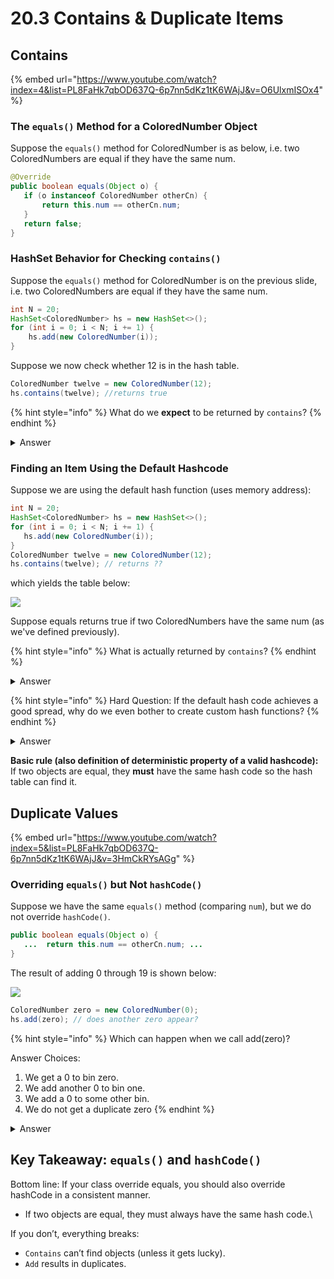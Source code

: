 # 20.3 Contains & Duplicate Items

## Contains

{% embed url="https://www.youtube.com/watch?index=4&list=PL8FaHk7qbOD637Q-6p7nn5dKz1tK6WAjJ&v=O6UlxmISOx4" %}

### The `equals()` Method for a ColoredNumber Object

Suppose the `equals()` method for ColoredNumber is as below, i.e. two ColoredNumbers are equal if they have the same num.

```java
@Override
public boolean equals(Object o) {
   if (o instanceof ColoredNumber otherCn) {
       return this.num == otherCn.num;
   }
   return false;
}
```

### HashSet Behavior for Checking `contains()`

Suppose the `equals()` method for ColoredNumber is on the previous slide, i.e. two ColoredNumbers are equal if they have the same num.&#x20;

```java
int N = 20;
HashSet<ColoredNumber> hs = new HashSet<>();
for (int i = 0; i < N; i += 1) {
    hs.add(new ColoredNumber(i));
}
```

Suppose we now check whether 12 is in the hash table.

```java
ColoredNumber twelve = new ColoredNumber(12);
hs.contains(twelve); //returns true
```

{% hint style="info" %}
What do we **expect** to be returned by `contains`?
{% endhint %}

<details>

<summary>Answer</summary>

We expect the `contains` call to be true, all `12`s are created equal!

</details>

### Finding an Item Using the Default Hashcode

Suppose we are using the default hash function (uses memory address):

```java
int N = 20;
HashSet<ColoredNumber> hs = new HashSet<>();
for (int i = 0; i < N; i += 1) {
   hs.add(new ColoredNumber(i));
}
ColoredNumber twelve = new ColoredNumber(12);
hs.contains(twelve); // returns ??
```

which yields the table below:

![](https://lh4.googleusercontent.com/cFvLVhOYg31lSg1a8moftrr30qpThw3Bc7drJWVLNrSTCgTdO4yxjis1epmRlRMLWIkh73alL6OrblQxqGGrjMo1XMoOfPjSFH3tPDDbaxSbLXe1-HXJcfQOglsU4Dp74PiDDqMWXNOmYeQu\_D7-l\_B2SBcdTVohYMYLZdnzzMVn8\_hAbvSKDAKyC-\_ev3nN=s2048)

Suppose equals returns true if two ColoredNumbers have the same num (as we've defined previously).

{% hint style="info" %}
What is actually returned by `contains`?
{% endhint %}

<details>

<summary>Answer</summary>

Returns false with probability 5/6ths.

Default `hashCode()` is based on memory address. equals is based on `num`.

There are two ColoredNumber objects with `num = 12`. One of them is in the HashSet and one of them was created by the code above.

Each memory address is random, with only a 1/6th chance they modulo to the same bucket.

Example: If the `ColoredNumber` object `twelve` created by the code above is in memory location 6000000, its hashCode % 6 is 0. HashSet looks in bucket zero, and doesn't find 12.

</details>

{% hint style="info" %}
Hard Question: If the default hash code achieves a good spread, why do we even bother to create custom hash functions?&#x20;
{% endhint %}

<details>

<summary>Answer</summary>

It is necessary to have consistency between `equals()` and `hashCode()` for the hash table's operations to function.

</details>

**Basic rule (also definition of deterministic property of a valid hashcode):** If two objects are equal, they **must** have the same hash code so the hash table can find it.

## Duplicate Values

{% embed url="https://www.youtube.com/watch?index=5&list=PL8FaHk7qbOD637Q-6p7nn5dKz1tK6WAjJ&v=3HmCkRYsAGg" %}

### Overriding `equals()` but Not `hashCode()`

Suppose we have the same `equals()` method (comparing `num`), but we do not override `hashCode()`.

```java
public boolean equals(Object o) {
   ...  return this.num == otherCn.num; ...
}
```

The result of adding 0 through 19 is shown below:

![](<../.gitbook/assets/image (10).png>)

```java
ColoredNumber zero = new ColoredNumber(0);
hs.add(zero); // does another zero appear?
```

{% hint style="info" %}
Which can happen when we call add(zero)?

Answer Choices:

1. We get a 0 to bin zero.
2. We add another 0 to bin one.
3. We add a 0 to some other bin.
4. We do not get a duplicate zero
{% endhint %}

<details>

<summary>Answer </summary>

3 Choices are Correct:&#x20;

\#1, #3, #4.

We get a 0 to bin zero, We add a 0 to some other bin, and we do not get a duplicate zero.

The new zero ends up in a random bin.

* 5/6ths chance: In bin 0, 2, 3, 4, or 5. Duplicate!
* 1/6 chance: In bin 1, no duplicate! (`equals()` blocks it)

</details>

## Key Takeaway: `equals()` and `hashCode()`

Bottom line: If your class override equals, you should also override hashCode in a consistent manner.

* If two objects are equal, they must always have the same hash code.\


If you don’t, everything breaks:

* `Contains` can’t find objects (unless it gets lucky).
* `Add` results in duplicates.

